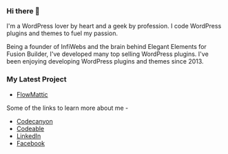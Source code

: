 ### Hi there 👋

<!--
**yawalkar/yawalkar** is a ✨ _special_ ✨ repository because its `README.md` (this file) appears on your GitHub profile.

Here are some ideas to get you started:

- 🔭 I’m currently working on ...
- 🌱 I’m currently learning ...
- 👯 I’m looking to collaborate on ...
- 🤔 I’m looking for help with ...
- 💬 Ask me about ...
- 📫 How to reach me: ...
- 😄 Pronouns: ...
- ⚡ Fun fact: ...
-->

I'm a WordPress lover by heart and a geek by profession. I code WordPress plugins and themes to fuel my passion.

Being a founder of InfiWebs and the brain behind Elegant Elements for Fusion Builder, I've developed many top selling WordPress plugins. I've been enjoying developing WordPress plugins and themes since 2013.

### My Latest Project
- [FlowMattic](https://flowmattic.com)

Some of the links to learn more about me - 

- [Codecanyon](https://codecanyon.net/user/infiwebs/portfolio) 
- [Codeable](https://www.infiwebs.com/go/codeable)
- [LinkedIn](https://www.linkedin.com/in/nitinyawalkar)
- [Facebook](https://www.facebook.com/Yawalkar.Nitin/)
